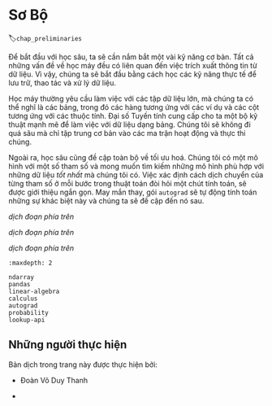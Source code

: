 <!-- ===================== Bắt đầu dịch Phần 1 ==================== -->

<!--
#  Preliminaries
-->

# Sơ Bộ
:label:`chap_preliminaries`

<!--
To get started with deep learning, we will need to develop a few basic skills.
All machine learning is concerned with extracting information from data.
So we will begin by learning the practical skills for storing, manipulating, and preprocessing data.
-->

Để bắt đầu với học sâu, ta sẽ cần nắm bắt một vài kỹ năng cơ bản.
Tất cả những vấn đề về học máy đều có liên quan đến việc trích xuất thông tin từ dữ liệu.
Vì vậy, chúng ta sẽ bắt đầu bằng cách học các kỹ năng thực tế để lưu trữ, thao tác và xử lý dữ liệu.

<!--
Moreover, machine learning typically requires working with large datasets, which we can think of as tables, where the rows correspond to examples and the columns correspond to attributes.
Linear algebra gives us a powerful set of techniques for working with tabular data.
We will not go too far into the weeds but rather focus on the basic of matrix operations and their implementation.
-->

Học máy thường yêu cầu làm việc với các tập dữ liệu lớn, mà chúng ta có thể nghĩ là các bảng, trong đó các hàng tương ứng với các ví dụ và các cột tương ứng với các thuộc tính.
Đại số Tuyến tính cung cấp cho ta một bộ kỹ thuật mạnh mẽ để làm việc với dữ liệu dạng bảng.
Chúng tôi sẽ không đi quá sâu mà chỉ tập trung cơ bản vào các ma trận hoạt động và thực thi chúng.

<!--
Additionally, deep learning is all about optimization.
We have a model with some parameters and we want to find those that fit our data *the best*.
Determining which way to move each parameter at each step of an algorithm requires a little bit of calculus, which will be briefly introduced.
Fortunately, the `autograd` package automatically computes differentiation for us, and we will cover it next.
-->

Ngoài ra, học sâu cũng đề cập toàn bộ về tối ưu hoá.
Chúng tôi có một mô hình với một số tham số và mong muốn tìm kiếm những mô hình phù hợp với những dữ liệu *tốt nhất* mà chúng tôi có.
Việc xác định cách dịch chuyển của từng tham số ở mỗi bước trong thuật toán đòi hỏi một chút tính toán, sẽ được giới thiệu ngắn gọn.
May mắn thay, gói `autograd` sẽ tự động tính toán những sự khác biệt này và chúng ta sẽ đề cập đến nó sau.

<!-- ===================== Kết thúc dịch Phần 1 ==================== -->

<!-- ===================== Bắt đầu dịch Phần 2 ==================== -->

<!--
Next, machine learning is concerned with making predictions: what is the likely value of some unknown attribute, given the information that we observe?
To reason rigorously under uncertainty we will need to invoke the language of probability.
-->

*dịch đoạn phía trên*

<!--
In the end, the official documentation provides plenty of descriptions and examples that are beyond this book.
To conclude the chapter, we will show you how to look up documentation for the needed information.
-->

*dịch đoạn phía trên*

<!--
This book has kept the mathematical content to the minimum necessary to get a proper understanding of deep learning.
However, it does not mean that this book is mathematics free.
Thus, this chapter provides a rapid introduction to basic and frequently-used mathematics to allow anyone to understand at least *most* of the mathematical content of the book.
If you wish to understand *all* of the mathematical content, further reviewing :numref:`chap_appendix_math` should be sufficient.
-->

*dịch đoạn phía trên*

```toc
:maxdepth: 2

ndarray
pandas
linear-algebra
calculus
autograd
probability
lookup-api
```


<!-- ===================== Kết thúc dịch Phần 2 ==================== -->

## Những người thực hiện
Bản dịch trong trang này được thực hiện bởi:
<!--
Tác giả của mỗi Pull Request điền tên mình và tên những người review mà bạn thấy
hữu ích vào từng phần tương ứng. Mỗi dòng một tên, bắt đầu bằng dấu `*`.

Lưu ý:
* Nếu reviewer không cung cấp tên, bạn có thể dùng tên tài khoản GitHub của họ
với dấu `@` ở đầu. Ví dụ: @aivivn.
-->

<!-- Phần 1 -->
* Đoàn Võ Duy Thanh

<!-- Phần 2 -->
*
